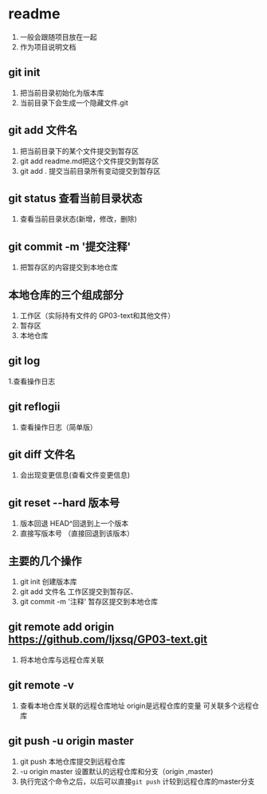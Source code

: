 # readme
 1. 一般会跟随项目放在一起
 2. 作为项目说明文档

 ## git init
 1. 把当前目录初始化为版本库
 2. 当前目录下会生成一个隐藏文件.git

 ## git add 文件名
 1. 把当前目录下的某个文件提交到暂存区
 2. git add readme.md把这个文件提交到暂存区
 3. git add .  提交当前目录所有变动提交到暂存区

 ## git status 查看当前目录状态
 1. 查看当前目录状态(新增，修改，删除)

 ## git commit -m '提交注释'

 1. 把暂存区的内容提交到本地仓库

 ## 本地仓库的三个组成部分

 1. 工作区（实际持有文件的 GP03-text和其他文件）
 2. 暂存区
 3. 本地仓库


## git log
1.查看操作日志

## git reflogii
1. 查看操作日志（简单版）

## git diff 文件名
1. 会出现变更信息(查看文件变更信息)

## git reset --hard 版本号
1. 版本回退 HEAD^回退到上一个版本
2. 直接写版本号  （直接回退到该版本）

## 主要的几个操作
1. git init  创建版本库
2. git add 文件名    工作区提交到暂存区、
3. git commit -m '注释'   暂存区提交到本地仓库


## git remote add origin https://github.com/ljxsq/GP03-text.git

1. 将本地仓库与远程仓库关联

## git remote -v
1. 查看本地仓库关联的远程仓库地址  origin是远程仓库的变量  可关联多个远程仓库


## git push -u origin master
1. git push 本地仓库提交到远程仓库
2. -u origin master 设置默认的远程仓库和分支（origin  ,master) 
3. 执行完这个命令之后，以后可以直接`git push` 计较到远程仓库的master分支 

